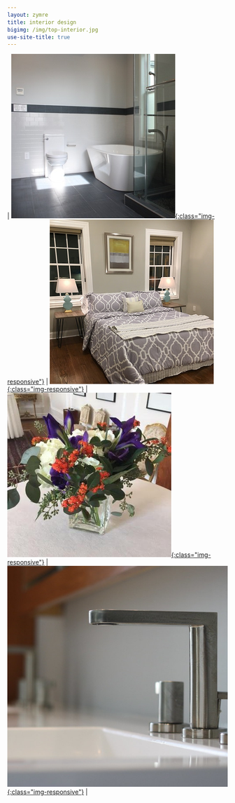 ```yaml
---
layout: zymre
title: interior design
bigimg: /img/top-interior.jpg
use-site-title: true
---
```


| [<img src="/media/interior_design.jpg" onmouseover="this.src='/media/interior_design_hover.jpg'" onmouseout="this.src='/media/interior_design.jpg'" />{:class="img-responsive"}](https://www.flickr.com/gp/schauebc/YsZGKC) | [<img src="/media/staging.jpg" onmouseover="this.src='/media/staging_hover.jpg'" onmouseout="this.src='/media/staging.jpg'" />{:class="img-responsive"}](https://www.flickr.com/gp/schauebc/372p41) | [<img src="/media/floral.jpg" onmouseover="this.src='/media/floral_hover.jpg'" onmouseout="this.src='/media/floral.jpg'" />{:class="img-responsive"}](https://www.flickr.com/gp/schauebc/wyr437) | [<img src="/media/portfolio.jpg" onmouseover="this.src='/media/portfolio_hover.jpg'" onmouseout="this.src='/media/portfolio.jpg'" />{:class="img-responsive"}](/alm_portfolio.html) |
